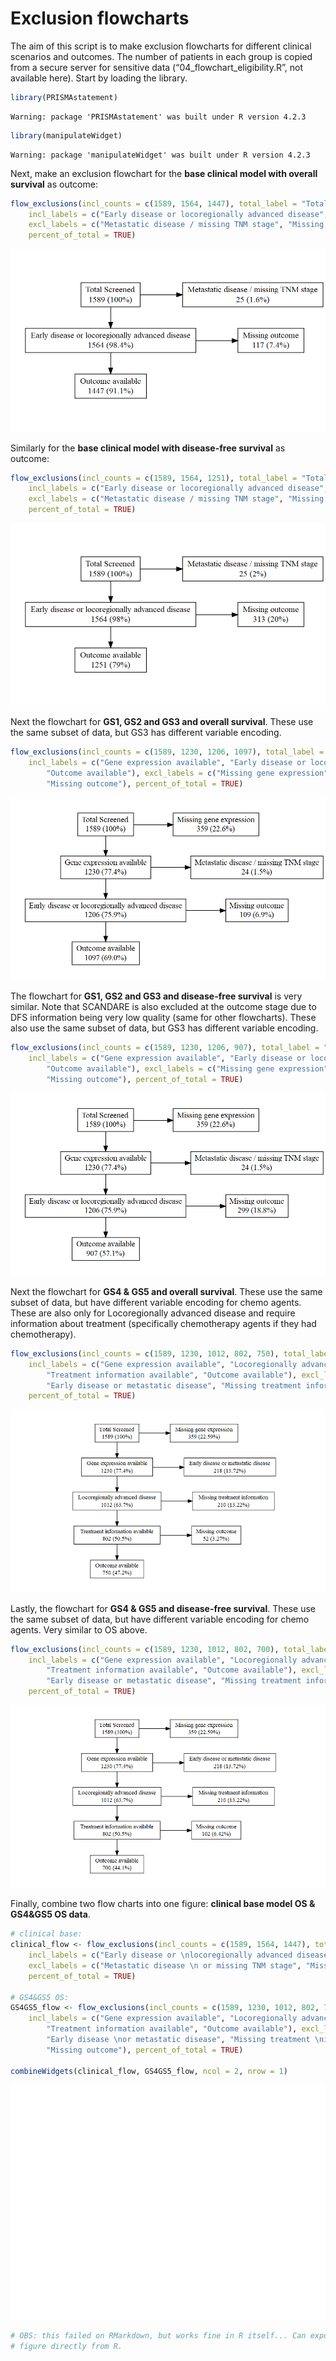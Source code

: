 Exclusion flowcharts
================

The aim of this script is to make exclusion flowcharts for different
clinical scenarios and outcomes. The number of patients in each group is
copied from a secure server for sensitive data
(“04_flowchart_eligibility.R”, not available here). Start by loading the
library.

``` r
library(PRISMAstatement)
```

    Warning: package 'PRISMAstatement' was built under R version 4.2.3

``` r
library(manipulateWidget)
```

    Warning: package 'manipulateWidget' was built under R version 4.2.3

Next, make an exclusion flowchart for the **base clinical model with
overall survival** as outcome:

``` r
flow_exclusions(incl_counts = c(1589, 1564, 1447), total_label = "Total Screened",
    incl_labels = c("Early disease or locoregionally advanced disease", "Outcome available"),
    excl_labels = c("Metastatic disease / missing TNM stage", "Missing outcome"),
    percent_of_total = TRUE)
```

![](Exclusion_flowcharts_markdown_files/figure-gfm/base%20clinical%20OS-1.png)<!-- -->

Similarly for the **base clinical model with disease-free survival** as
outcome:

``` r
flow_exclusions(incl_counts = c(1589, 1564, 1251), total_label = "Total Screened",
    incl_labels = c("Early disease or locoregionally advanced disease", "Outcome available"),
    excl_labels = c("Metastatic disease / missing TNM stage", "Missing outcome"),
    percent_of_total = TRUE)
```

![](Exclusion_flowcharts_markdown_files/figure-gfm/base%20clinical%20dfs-1.png)<!-- -->

Next the flowchart for **GS1, GS2 and GS3 and overall survival**. These
use the same subset of data, but GS3 has different variable encoding.

``` r
flow_exclusions(incl_counts = c(1589, 1230, 1206, 1097), total_label = "Total Screened",
    incl_labels = c("Gene expression available", "Early disease or locoregionally advanced disease",
        "Outcome available"), excl_labels = c("Missing gene expression", "Metastatic disease / missing TNM stage",
        "Missing outcome"), percent_of_total = TRUE)
```

![](Exclusion_flowcharts_markdown_files/figure-gfm/GS1%20GS2%20GS3%20OS-1.png)<!-- -->

The flowchart for **GS1, GS2 and GS3 and disease-free survival** is very
similar. Note that SCANDARE is also excluded at the outcome stage due to
DFS information being very low quality (same for other flowcharts).
These also use the same subset of data, but GS3 has different variable
encoding.

``` r
flow_exclusions(incl_counts = c(1589, 1230, 1206, 907), total_label = "Total Screened",
    incl_labels = c("Gene expression available", "Early disease or locoregionally advanced disease",
        "Outcome available"), excl_labels = c("Missing gene expression", "Metastatic disease / missing TNM stage",
        "Missing outcome"), percent_of_total = TRUE)
```

![](Exclusion_flowcharts_markdown_files/figure-gfm/GS1%20GS2%20GS3%20DFS-1.png)<!-- -->

Next the flowchart for **GS4 & GS5 and overall survival**. These use the
same subset of data, but have different variable encoding for chemo
agents. These are also only for Locoregionally advanced disease and
require information about treatment (specifically chemotherapy agents if
they had chemotherapy).

``` r
flow_exclusions(incl_counts = c(1589, 1230, 1012, 802, 750), total_label = "Total Screened",
    incl_labels = c("Gene expression available", "Locoregionally advanced disease",
        "Treatment information available", "Outcome available"), excl_labels = c("Missing gene expression",
        "Early disease or metastatic disease", "Missing treatment information", "Missing outcome"),
    percent_of_total = TRUE)
```

![](Exclusion_flowcharts_markdown_files/figure-gfm/GS4%20GS5%20OS-1.png)<!-- -->

Lastly, the flowchart for **GS4 & GS5 and disease-free survival**. These
use the same subset of data, but have different variable encoding for
chemo agents. Very similar to OS above.

``` r
flow_exclusions(incl_counts = c(1589, 1230, 1012, 802, 700), total_label = "Total Screened",
    incl_labels = c("Gene expression available", "Locoregionally advanced disease",
        "Treatment information available", "Outcome available"), excl_labels = c("Missing gene expression",
        "Early disease or metastatic disease", "Missing treatment information", "Missing outcome"),
    percent_of_total = TRUE)
```

![](Exclusion_flowcharts_markdown_files/figure-gfm/GS4%20GS5%20DFS-1.png)<!-- -->

Finally, combine two flow charts into one figure: **clinical base model
OS & GS4&GS5 OS data**.

``` r
# clinical base:
clinical_flow <- flow_exclusions(incl_counts = c(1589, 1564, 1447), total_label = "Total Screened",
    incl_labels = c("Early disease or \nlocoregionally advanced disease", "Outcome available"),
    excl_labels = c("Metastatic disease \n or missing TNM stage", "Missing outcome"),
    percent_of_total = TRUE)

# GS4&GS5 OS:
GS4GS5_flow <- flow_exclusions(incl_counts = c(1589, 1230, 1012, 802, 750), total_label = "Total Screened",
    incl_labels = c("Gene expression available", "Locoregionally advanced disease",
        "Treatment information available", "Outcome available"), excl_labels = c("Missing gene expression",
        "Early disease \nor metastatic disease", "Missing treatment \ninformation",
        "Missing outcome"), percent_of_total = TRUE)

combineWidgets(clinical_flow, GS4GS5_flow, ncol = 2, nrow = 1)
```

![](Exclusion_flowcharts_markdown_files/figure-gfm/clinical%20GS4%20GS5%20OS-1.png)<!-- -->

``` r
# OBS: this failed on RMarkdown, but works fine in R itself... Can export the
# figure directly from R.
```
